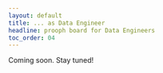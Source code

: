 ```yaml
---
layout: default
title: ... as Data Engineer
headline: prooph board for Data Engineers
toc_order: 04
---
```


Coming soon. Stay tuned!
